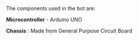 The components used in the bot are:

**Microcontroller** - Arduino UNO

**Chassis** : Made from General Purpose Circuit Board
